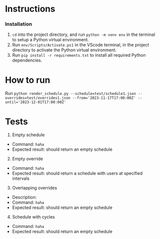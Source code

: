 # Instructions
### Installation
1. `cd` into the project directory, and run `python -m venv env` in the terminal to setup a Python virtual environment.
2. Run `env/Scripts/Activate.ps1`  in the VScode terminal, in the project directory to activate the Python virtual environment.
3. Run `pip install -r requirements.txt` to install all required Python dependencies.

# How to run 
Run `python render_schedule.py --schedule=test/schedule1.json --overrides=test/overrides1.json --from='2023-11-17T17:00:00Z' --until='2023-12-01T17:00:00Z'`

# Tests
1. Empty schedule
- Command: `haha`
- Expected result: should return an empty schedule
2. Empty override
- Command: `haha`
- Expected result: should return a schedule with users at specified intervals
3. Overlapping overrides
- Description:
- Command: `haha`
- Expected result: should return an empty schedule
4. Schedule with cycles
- Command: `haha`
- Expected result: should return an empty schedule